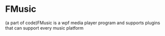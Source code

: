 # FMusic
(a part of code)FMusic is a wpf media player program and supports plugins that can support every music platform
